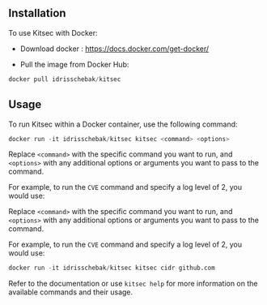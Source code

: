 ## Installation

To use Kitsec with Docker: 

- Download docker : https://docs.docker.com/get-docker/

- Pull the image from Docker Hub:

```py
docker pull idrisschebak/kitsec
```

## Usage

To run Kitsec within a Docker container, use the following command:

```py
docker run -it idrisschebak/kitsec kitsec <command> <options>
```

Replace `<command>` with the specific command you want to run, and `<options>` with any additional options or arguments you want to pass to the command.

For example, to run the `CVE` command and specify a log level of 2, you would use:


Replace `<command>` with the specific command you want to run, and `<options>` with any additional options or arguments you want to pass to the command.

For example, to run the `CVE` command and specify a log level of 2, you would use:

```py
docker run -it idrisschebak/kitsec kitsec cidr github.com
```

Refer to the documentation or use `kitsec help` for more information on the available commands and their usage.
